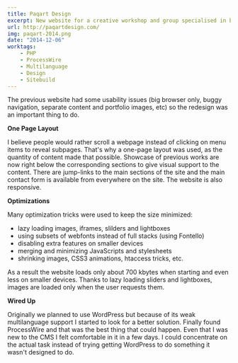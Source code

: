 ```yaml
---
title: Paqart Design
excerpt: New website for a creative workshop and group specialised in brand and packaging design.
url: http://paqartdesign.com/
img: paqart-2014.png
date: "2014-12-06"
worktags:
    - PHP
    - ProcessWire
    - Multilanguage
    - Design
    - Sitebuild
---
```


The previous website had some usability issues (big browser only, buggy navigation, separate content and portfolio images, etc) so the redesign was an important thing to do.

**One Page Layout**

I believe people would rather scroll a webpage instead of clicking on menu items to reveal subpages. That's why a one-page layout was used, as the quantity of content made that possible. Showcase of previous works are now right below the corresponding sections to give visual support to the content. There are jump-links to the main sections of the site and the main contact form is available from everywhere on the site. The website is also responsive.

**Optimizations**

Many optimization tricks were used to keep the size minimized:

-   lazy loading images, iframes, slilders and lightboxes
-   using subsets of webfonts instead of full stacks (using Fontello)
-   disabling extra features on smaller devices
-   merging and minimizing JavaScripts and stylesheets
-   shrinking images, CSS3 animations, htaccess tricks, etc.

As a result the website loads only about 700 kbytes when starting and even less on smaller devices. Thanks to lazy loading sliders and lightboxes, images are loaded only when the user requests them.

**Wired Up**

Originally we planned to use WordPress but because of its weak multilanguage support I started to look for a better solution. Finally found ProcessWire and that was the best thing that could happen. Even that I was new to the CMS I felt comfortable in it in a few days. I could concentrate on the actual task instead of trying getting WordPress to do something it wasn't designed to do.
